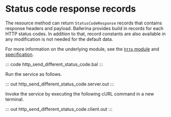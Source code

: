 # Status code response records

The resource method can return `StatusCodeResponse` records that contains response headers and payload. Ballerina provides build in records for each HTTP status codes. In addition to that, record constants are also available in any modification is not needed for the default data.

For more information on the underlying module, see the [`http` module](https://lib.ballerina.io/ballerina/http/latest/)  and [specification](https://ballerina.io/spec/http/#2351-status-code-response).

::: code http_send_different_status_code.bal :::

Run the service as follows.

::: out http_send_different_status_code.server.out :::

Invoke the service by executing the following cURL command in a new terminal.

::: out http_send_different_status_code.client.out :::
